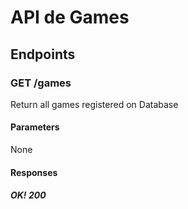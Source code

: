 # API de Games

## Endpoints
### GET /games
Return all games registered on Database

#### Parameters
None

#### Responses
##### OK! 200
